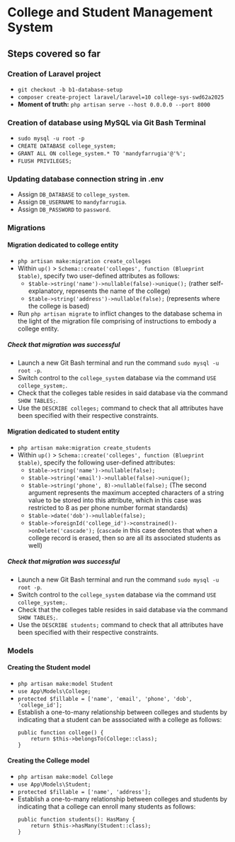 # College and Student Management System 
## Steps covered so far

### Creation of Laravel project
- ```git checkout -b b1-database-setup```
- ```composer create-project laravel/laravel=10 college-sys-swd62a2025```
- **Moment of truth:** ```php artisan serve --host 0.0.0.0 --port 8000```

### Creation of database using MySQL via Git Bash Terminal
- ```sudo mysql -u root -p```
- ```CREATE DATABASE college_system;```
- ```GRANT ALL ON college_system.* TO 'mandyfarrugia'@'%';```
- ```FLUSH PRIVILEGES;```

### Updating database connection string in .env
- Assign ```DB_DATABASE``` to ```college_system```.
- Assign ```DB_USERNAME``` to ```mandyfarrugia```.
- Assign ```DB_PASSWORD``` to ```password```.

### Migrations
#### Migration dedicated to college entity
- ```php artisan make:migration create_colleges```
- Within ```up()``` > ```Schema::create('colleges', function (Blueprint $table)```, specify two user-defined attributes as follows:
    - ```$table->string('name')->nullable(false)->unique();``` (rather self-explanatory, represents the name of the college)
    - ```$table->string('address')->nullable(false);``` (represents where the college is based)
- Run ```php artisan migrate``` to inflict changes to the database schema in the light of the migration file comprising of instructions to embody a college entity.

##### Check that migration was successful
- Launch a new Git Bash terminal and run the command ```sudo mysql -u root -p```.
- Switch control to the ```college_system``` database via the command ```USE college_system;```.
- Check that the colleges table resides in said database via the command ```SHOW TABLES;```.
- Use the ```DESCRIBE colleges;``` command to check that all attributes have been specified with their respective constraints.

#### Migration dedicated to student entity
- ```php artisan make:migration create_students```
- Within ```up()``` > ```Schema::create('colleges', function (Blueprint $table)```, specify the following user-defined attributes:
    - ```$table->string('name')->nullable(false);```
    - ```$table->string('email')->nullable(false)->unique();```
    - ```$table->string('phone', 8)->nullable(false);``` (The second argument represents the maximum accepted characters of a string value to be stored into this attribute, which in this case was restricted to 8 as per phone number format standards)
    - ```$table->date('dob')->nullable(false);```
    - ```$table->foreignId('college_id')->constrained()->onDelete('cascade');``` (```cascade``` in this case denotes that when a college record is erased, then so are all its associated students as well)

##### Check that migration was successful
- Launch a new Git Bash terminal and run the command ```sudo mysql -u root -p```.
- Switch control to the ```college_system``` database via the command ```USE college_system;```.
- Check that the colleges table resides in said database via the command ```SHOW TABLES;```.
- Use the ```DESCRIBE students;``` command to check that all attributes have been specified with their respective constraints.

### Models
#### Creating the Student model
- ```php artisan make:model Student```
- ```use App\Models\College;```
- ```protected $fillable = ['name', 'email', 'phone', 'dob', 'college_id'];```
- Establish a one-to-many relationship between colleges and students by indicating that a student can be asssociated with a college as follows:
    ```
    public function college() { 
        return $this->belongsTo(College::class); 
    }
    ```

#### Creating the College model
- ```php artisan make:model College```
- ```use App\Models\Student;```
- ```protected $fillable = ['name', 'address'];```
- Establish a one-to-many relationship between colleges and students by indicating that a college can enroll many students as follows:
    ```
    public function students(): HasMany {
        return $this->hasMany(Student::class);
    }
    ```